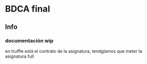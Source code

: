 # BDCA final

## Info

### documentación wip

en truffle está el contrato de la asignatura, tendgíamos que meter la asignatura full
